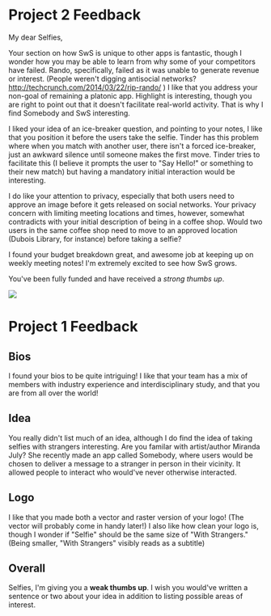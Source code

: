 # Project 2 Feedback

My dear Selfies,

Your section on how SwS is unique to other apps is fantastic, though I wonder how you may be able to learn from why some of your competitors have failed. Rando, specifically, failed as it was unable to generate revenue or interest. (People weren't digging antisocial networks? http://techcrunch.com/2014/03/22/rip-rando/ ) I like that you address your non-goal of remaining a platonic app. Highlight is interesting, though you are right to point out that it doesn't facilitate real-world activity. That is why I find Somebody and SwS interesting. 

I liked your idea of an ice-breaker question, and pointing to your notes, I like that you position it before the users take the selfie. Tinder has this problem where when you match with another user, there isn't a forced ice-breaker, just an awkward silence until someone makes the first move. Tinder tries to facilitate this (I believe it prompts the user to "Say Hello!" or something to their new match) but having a mandatory initial interaction would be interesting. 

I do like your attention to privacy, especially that both users need to approve an image before it gets released on social networks. Your privacy concern with limiting meeting locations and times, however, somewhat contradicts with your initial description of being in a coffee shop. Would two users in the same coffee shop need to move to an approved location (Dubois Library, for instance) before taking a selfie? 

I found your budget breakdown great, and awesome job at keeping up on weekly meeting notes! I'm extremely excited to see how SwS grows.

You've been fully funded and have received a *strong thumbs up*. 

<img src="http://www.washingtonsblog.com/wp-content/uploads/2013/01/money.jpg">

# Project 1 Feedback

## Bios

I found your bios to be quite intriguing! I like that your team has a mix of members with industry experience and interdisciplinary study, and that you are from all over the world!

## Idea

You really didn't list much of an idea, although I do find the idea of taking selfies with strangers interesting. Are you familar with artist/author Miranda July? She recently made an app called Somebody, where users would be chosen to deliver a message to a stranger in person in their vicinity. It allowed people to interact who would've never otherwise interacted. 

## Logo

I like that you made both a vector and raster version of your logo! (The vector will probably come in handy later!) I also like how clean your logo is, though I wonder if "Selfie" should be the same size of "With Strangers." (Being smaller, "With Strangers" visibly reads as a subtitle)

## Overall

Selfies, I'm giving you a **weak thumbs up**. I wish you would've written a sentence or two about your idea in addition to listing possible areas of interest. 
